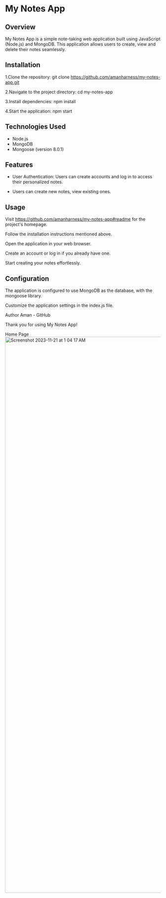 # My Notes App

## Overview
My Notes App is a simple note-taking web application built using JavaScript (Node.js) and MongoDB. This application allows users to create, view and delete their notes seamlessly.

## Installation 
1.Clone the repository:
git clone https://github.com/amanharness/my-notes-app.git

2.Navigate to the project directory:
cd my-notes-app

3.Install dependencies:
npm install

4.Start the application:
npm start

## Technologies Used
* Node.js
* MongoDB
* Mongoose (version 8.0.1)

## Features

* User Authentication: Users can create accounts and log in to access their personalized notes.
  
* Users can create new notes, view existing ones.

## Usage

Visit https://github.com/amanharness/my-notes-app#readme for the project's homepage.

Follow the installation instructions mentioned above.

Open the application in your web browser.

Create an account or log in if you already have one.

Start creating your notes effortlessly.

## Configuration
The application is configured to use MongoDB as the database, with the mongoose library.

Customize the application settings in the index.js file.

Author
Aman - GitHub

Thank you for using My Notes App!

Home Page
<img width="1792" alt="Screenshot 2023-11-21 at 1 04 17 AM" src="https://github.com/amanharness/my-notes-app/assets/122996901/5d59c522-1e6c-44eb-b8ab-63ba093c139c">




